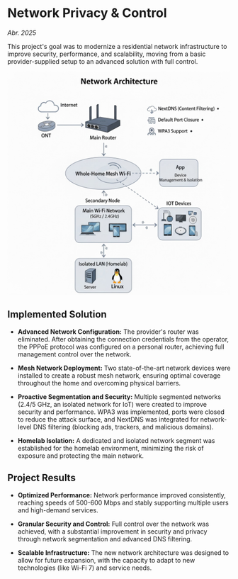 # Network Privacy & Control

*Abr. 2025*

This project's goal was to modernize a residential network infrastructure to improve security, performance, and scalability, moving from a basic provider-supplied setup to an advanced solution with full control.

![Network Diagram](network.jpg)

## Implemented Solution

*   **Advanced Network Configuration:** The provider's router was eliminated. After obtaining the connection credentials from the operator, the PPPoE protocol was configured on a personal router, achieving full management control over the network.

*   **Mesh Network Deployment:** Two state-of-the-art network devices were installed to create a robust mesh network, ensuring optimal coverage throughout the home and overcoming physical barriers.

*   **Proactive Segmentation and Security:** Multiple segmented networks (2.4/5 GHz, an isolated network for IoT) were created to improve security and performance. WPA3 was implemented, ports were closed to reduce the attack surface, and NextDNS was integrated for network-level DNS filtering (blocking ads, trackers, and malicious domains).

*   **Homelab Isolation:** A dedicated and isolated network segment was established for the homelab environment, minimizing the risk of exposure and protecting the main network.

## Project Results

*   **Optimized Performance:** Network performance improved consistently, reaching speeds of 500-600 Mbps and stably supporting multiple users and high-demand services.

*   **Granular Security and Control:** Full control over the network was achieved, with a substantial improvement in security and privacy through network segmentation and advanced DNS filtering.

*   **Scalable Infrastructure:** The new network architecture was designed to allow for future expansion, with the capacity to adapt to new technologies (like Wi-Fi 7) and service needs.
